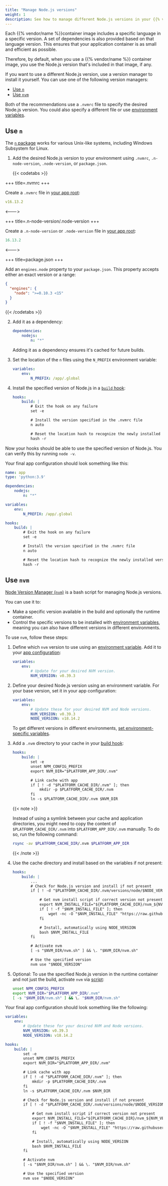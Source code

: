 ```yaml
---
title: "Manage Node.js versions"
weight: 1
description: See how to manage different Node.js versions in your {{% vendor/name %}} containers."
---
```


Each {{% vendor/name %}}container image includes a specific language in a specific version.
A set of dependencies is also provided based on that language version.
This ensures that your application container is as small and efficient as possible.

Therefore, by default, when you use a {{% vendor/name %}} container image,
you use the Node.js version that's included in that image, if any.

If you want to use a different Node.js version, use a version manager to install it yourself.
You can use one of the following version managers:

- [Use `n`](#use-n)
- [Use `nvm`](#use-nvm)

Both of the recommendations use a `.nvmrc` file to specify the desired Node.js version.
You could also specify a different file or use [environment variables](../../development/variables/_index.md).

## Use `n`

The [`n` package](https://github.com/tj/n) works for various Unix-like systems,
including Windows Subsystem for Linux.

1. Add the desired Node.js version to your environment using `.nvmrc`, `.n-node-version`, `.node-version`, or `package.json`.

   {{< codetabs >}}

+++
title=.nvmrc
+++

Create a `.nvmrc` file in [your app root](../../create-apps/app-reference.md#root-directory):

```yaml {location=".nvmrc"}
v16.13.2
```

<--->

+++
title=.n-node-version/.node-version
+++

Create a `.n-node-version` or `.node-version` file in [your app root](../../create-apps/app-reference.md#root-directory):

```yaml {location=".n-node-version or .node-version"}
16.13.2
```

<--->

+++
title=package.json
+++

Add an `engines.node` property to your `package.json`.
This property accepts either an exact version or a range:

```json {location="package.json"}
{
  "engines": {
    "node": ">=0.10.3 <15"
  }
}
```

   {{< /codetabs >}}

2. Add it as a dependency:

   ```yaml {configFile="app"}
   dependencies:
       nodejs:
           n: "*"
   ```

   Adding it as a dependency ensures it's cached for future builds.
3. Set the location of the `n` files using the `N_PREFIX` environment variable:

   ```yaml {configFile="app"}
   variables:
       env:
           N_PREFIX: /app/.global
   ```

4. Install the specified version of Node.js in a [`build` hook](../../create-apps/hooks/hooks-comparison.md#build-hook):

   ```yaml {configFile="app"}
   hooks:
       build: |
           # Exit the hook on any failure
           set -e

           # Install the version specified in the .nvmrc file
           n auto

           # Reset the location hash to recognize the newly installed version
           hash -r
   ```

Now your hooks should be able to use the specified version of Node.js.
You can verify this by running `node -v`.

Your final app configuration should look something like this:

```yaml {configFile="app"}
name: app
type: 'python:3.9'

dependencies:
    nodejs:
        n: "*"

variables:
    env:
        N_PREFIX: /app/.global

hooks:
    build: |
        # Exit the hook on any failure
        set -e

        # Install the version specified in the .nvmrc file
        n auto

        # Reset the location hash to recognize the newly installed version
        hash -r
```

## Use `nvm`

[Node Version Manager (`nvm`)](https://github.com/nvm-sh/nvm) is a bash script for managing Node.js versions.

You can use it to:

- Make a specific version available in the build and optionally the runtime container.
- Control the specific versions to be installed with [environment variables](../../development/variables/_index.md),
  meaning you can also have different versions in different environments.

To use `nvm`, follow these steps:

1. Define which `nvm` version to use using an [environment variable](../../development/variables/_index.md).
   Add it to your [app configuration](../../create-apps/_index.md):

   ```yaml {configFile="app"}
   variables:
       env:
           # Update for your desired NVM version.
           NVM_VERSION: v0.39.3
   ```

2. Define your desired Node.js version using an environment variable.
   For your base version, set it in your app configuration:

   ```yaml {configFile="app"}
   variables:
       env:
           # Update these for your desired NVM and Node versions.
           NVM_VERSION: v0.39.3
           NODE_VERSION: v18.14.2
   ```

   To get different versions in different environments, [set environment-specific variables](../../development/variables/set-variables.md#create-environment-specific-variables).

3. Add a `.nvm` directory to your cache in your [build hook](../../create-apps/hooks/_index.md):

   ```yaml {configFile="app"}
   hooks:
       build: |
           set -e
           unset NPM_CONFIG_PREFIX
           export NVM_DIR="$PLATFORM_APP_DIR/.nvm"

           # Link cache with app
           if [ ! -d "$PLATFORM_CACHE_DIR/.nvm" ]; then
               mkdir -p $PLATFORM_CACHE_DIR/.nvm
           fi
           ln -s $PLATFORM_CACHE_DIR/.nvm $NVM_DIR
   ```

   {{< note >}}

   Instead of using a symlink between your cache and application directories,
   you might need to copy the content of `$PLATFORM_CACHE_DIR/.nvm` into `$PLATFORM_APP_DIR/.nvm` manually.
   To do so, run the following command:

   ```bash
   rsync -av $PLATFORM_CACHE_DIR/.nvm $PLATFORM_APP_DIR
   ```

   {{< /note >}}

4. Use the cache directory and install based on the variables if not present:

   ```yaml {configFile="app"}
   hooks:
       build: |
           ...
           # Check for Node.js version and install if not present
           if [ ! -d "$PLATFORM_CACHE_DIR/.nvm/versions/node/$NODE_VERSION" ]; then

               # Get nvm install script if correct version not present
               export NVM_INSTALL_FILE="${PLATFORM_CACHE_DIR}/nvm_${NVM_VERSION}_install.sh"
               if [ ! -f "$NVM_INSTALL_FILE" ]; then
                   wget -nc -O "$NVM_INSTALL_FILE" "https://raw.githubusercontent.com/nvm-sh/nvm/$NVM_VERSION/install.sh"
               fi

               # Install, automatically using NODE_VERSION
               bash $NVM_INSTALL_FILE
           fi

           # Activate nvm
           [ -s "$NVM_DIR/nvm.sh" ] && \. "$NVM_DIR/nvm.sh"

           # Use the specified version
           nvm use "$NODE_VERSION"
   ```

5. Optional: To use the specified Node.js version in the runtime container and not just the build,
   activate `nvm` via [script](../../development/variables/set-variables.md#set-variables-via-script):

   ```bash {location=".environment"}
   unset NPM_CONFIG_PREFIX
   export NVM_DIR="$PLATFORM_APP_DIR/.nvm"
   [ -s "$NVM_DIR/nvm.sh" ] && \. "$NVM_DIR/nvm.sh"
   ```

Your final app configuration should look something like the following:

```yaml
variables:
    env:
        # Update these for your desired NVM and Node versions.
        NVM_VERSION: v0.39.3
        NODE_VERSION: v18.14.2

hooks:
    build: |
        set -e
        unset NPM_CONFIG_PREFIX
        export NVM_DIR="$PLATFORM_APP_DIR/.nvm"

        # Link cache with app
        if [ ! -d "$PLATFORM_CACHE_DIR/.nvm" ]; then
            mkdir -p $PLATFORM_CACHE_DIR/.nvm
        fi
        ln -s $PLATFORM_CACHE_DIR/.nvm $NVM_DIR

        # Check for Node.js version and install if not present
        if [ ! -d "$PLATFORM_CACHE_DIR/.nvm/versions/node/$NODE_VERSION" ]; then

            # Get nvm install script if correct version not present
            export NVM_INSTALL_FILE="${PLATFORM_CACHE_DIR}/nvm_${NVM_VERSION}_install.sh"
            if [ ! -f "$NVM_INSTALL_FILE" ]; then
                wget -nc -O "$NVM_INSTALL_FILE" "https://raw.githubusercontent.com/nvm-sh/nvm/$NVM_VERSION/install.sh"
            fi

            # Install, automatically using NODE_VERSION
            bash $NVM_INSTALL_FILE
        fi

        # Activate nvm
        [ -s "$NVM_DIR/nvm.sh" ] && \. "$NVM_DIR/nvm.sh"

        # Use the specified version
        nvm use "$NODE_VERSION"
```
